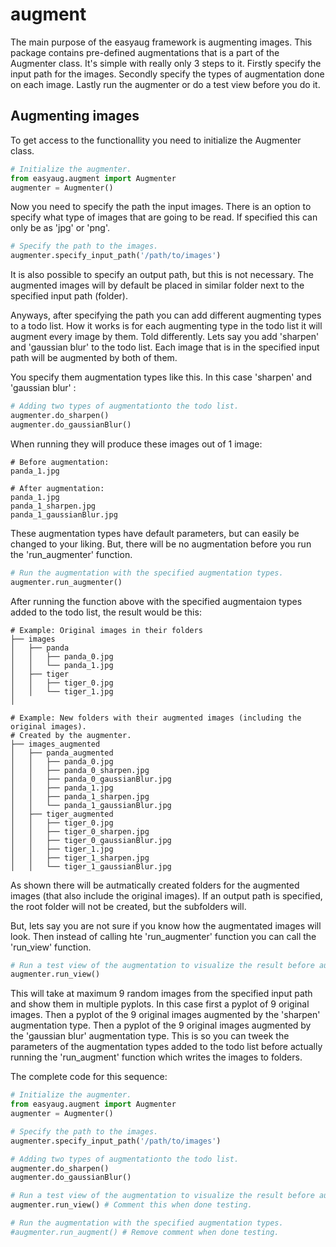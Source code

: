 # augment
The main purpose of the easyaug framework is augmenting images. This package contains pre-defined augmentations that is a part of the Augmenter class.
It's simple with really only 3 steps to it. Firstly specify the input path for the images. Secondly specify the types of augmentation done on each image. 
Lastly run the augmenter or do a test view before you do it.

## Augmenting images
To get access to the functionallity you need to initialize the Augmenter class.
```python
# Initialize the augmenter.
from easyaug.augment import Augmenter
augmenter = Augmenter()
```

Now you need to specify the path the input images. There is an option to specify what type of images that are going to be read. If specified this can only be as 'jpg' or 'png'.
```python
# Specify the path to the images.
augmenter.specify_input_path('/path/to/images')
```
It is also possible to specify an output path, but this is not necessary. The augmented images will by default be placed in similar folder next to the specified input path (folder).


Anyways, after specifying the path  you can add different augmenting types to a todo list. How it works is for each augmenting type in the todo list it will augment every image by them.
Told differently. Lets say you add 'sharpen' and 'gaussian blur' to the todo list. Each image that is in the specified input path will be augmented by both of them.

You specify them augmentation types like this. In this case 'sharpen' and 'gaussian blur' :
```python
# Adding two types of augmentationto the todo list.
augmenter.do_sharpen()
augmenter.do_gaussianBlur()
```
When running they will produce these images out of 1 image:
```
# Before augmentation:
panda_1.jpg

# After augmentation:
panda_1.jpg
panda_1_sharpen.jpg
panda_1_gaussianBlur.jpg
```
These augmentation types have default parameters, but can easily be changed to your liking.
But, there will be no augmentation before you run the 'run_augmenter' function.
```python
# Run the augmentation with the specified augmentation types.
augmenter.run_augmenter()
```
After running the function above with the specified augmentaion types added to the todo list, the result would be this:
```
# Example: Original images in their folders
├── images
│   ├── panda
│   │   ├── panda_0.jpg
│   │   └── panda_1.jpg
│   ├── tiger
│   │   ├── tiger_0.jpg
│   │   └── tiger_1.jpg
│ 

# Example: New folders with their augmented images (including the original images).
# Created by the augmenter.
├── images_augmented
│   ├── panda_augmented
│   │   ├── panda_0.jpg
│   │   ├── panda_0_sharpen.jpg
│   │   ├── panda_0_gaussianBlur.jpg
│   │   ├── panda_1.jpg
│   │   ├── panda_1_sharpen.jpg
│   │   └── panda_1_gaussianBlur.jpg
│   ├── tiger_augmented
│   │   ├── tiger_0.jpg
│   │   ├── tiger_0_sharpen.jpg
│   │   ├── tiger_0_gaussianBlur.jpg
│   │   ├── tiger_1.jpg
│   │   ├── tiger_1_sharpen.jpg
│   │   └── tiger_1_gaussianBlur.jpg
```
As shown there will be autmatically created folders for the augmented images (that also include the original images). If an output path
is specified, the root folder will not be created, but the subfolders will.

But, lets say you are not sure if you know how the augmentated images will look. Then instead of calling hte 'run_augmenter' function you can call the 'run_view' function.

```python
# Run a test view of the augmentation to visualize the result before augmenting.
augmenter.run_view()
```
This will take at maximum 9 random images from the specified input path and show them in multiple pyplots. In this case first a pyplot of 9 original images.
Then a pyplot of the 9 original images augmented by the 'sharpen' augmentation type. Then a pyplot of the 9 original images augmented by the 'gaussian blur' 
augmentation type. This is so you can tweek the parameters of the augmentation types added to the todo list before actually running the 'run_augment' function which
writes the images to folders.

The complete code for this sequence:
```python
# Initialize the augmenter.
from easyaug.augment import Augmenter
augmenter = Augmenter()

# Specify the path to the images.
augmenter.specify_input_path('/path/to/images')

# Adding two types of augmentationto the todo list.
augmenter.do_sharpen()
augmenter.do_gaussianBlur()

# Run a test view of the augmentation to visualize the result before augmenting.
augmenter.run_view() # Comment this when done testing.

# Run the augmentation with the specified augmentation types.
#augmenter.run_augment() # Remove comment when done testing.
```




